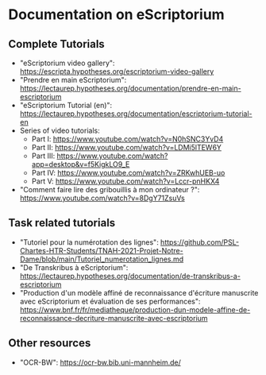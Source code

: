 # Documentation on eScriptorium

## Complete Tutorials

- "eScriptorium video gallery": https://escripta.hypotheses.org/escriptorium-video-gallery
- "Prendre en main eScriptorium": https://lectaurep.hypotheses.org/documentation/prendre-en-main-escriptorium
- "eScriptorium Tutorial (en)": https://lectaurep.hypotheses.org/documentation/escriptorium-tutorial-en
- Series of video tutorials: 
  - Part I: https://www.youtube.com/watch?v=N0hSNC3YvD4
  - Part II: https://www.youtube.com/watch?v=LDMi5lTEW6Y
  - Part III: https://www.youtube.com/watch?app=desktop&v=f5KigkLO9_E
  - Part IV: https://www.youtube.com/watch?v=ZRKwhUEB-uo
  - Part V: https://www.youtube.com/watch?v=Lccr-pnHKX4
- "Comment faire lire des gribouillis à mon ordinateur ?": https://www.youtube.com/watch?v=8DgY71ZsuVs

## Task related tutorials
- "Tutoriel pour la numérotation des lignes": https://github.com/PSL-Chartes-HTR-Students/TNAH-2021-Projet-Notre-Dame/blob/main/Tutoriel_numerotation_lignes.md
- "De Transkribus à eScriptorium": https://lectaurep.hypotheses.org/documentation/de-transkribus-a-escriptorium
- "Production d'un modèle affiné de reconnaissance d'écriture manuscrite avec eScriptorium et évaluation de ses performances": https://www.bnf.fr/fr/mediatheque/production-dun-modele-affine-de-reconnaissance-decriture-manuscrite-avec-escriptorium

## Other resources
- "OCR-BW": https://ocr-bw.bib.uni-mannheim.de/
